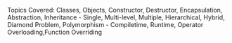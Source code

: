 Topics Covered: Classes, Objects, Constructor, Destructor, Encapsulation, Abstraction, Inheritance - Single, Multi-level, Multiple, Hierarchical, Hybrid, Diamond Problem, Polymorphism - Compiletime, Runtime, Operator Overloading,Function Overriding
